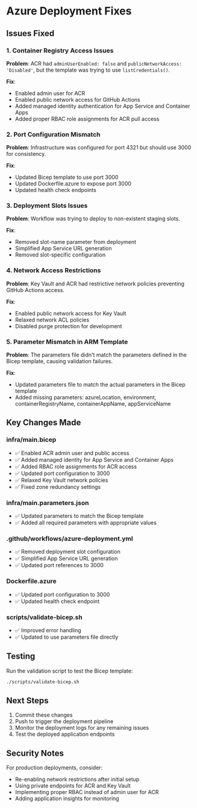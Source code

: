 # Azure Deployment Fixes

## Issues Fixed

### 1. Container Registry Access Issues

**Problem**: ACR had `adminUserEnabled: false` and `publicNetworkAccess: 'Disabled'`, but the template was trying to use
`listCredentials()`.

**Fix**:

- Enabled admin user for ACR
- Enabled public network access for GitHub Actions
- Added managed identity authentication for App Service and Container Apps
- Added proper RBAC role assignments for ACR pull access

### 2. Port Configuration Mismatch

**Problem**: Infrastructure was configured for port 4321 but should use 3000 for consistency.

**Fix**:

- Updated Bicep template to use port 3000
- Updated Dockerfile.azure to expose port 3000
- Updated health check endpoints

### 3. Deployment Slots Issues

**Problem**: Workflow was trying to deploy to non-existent staging slots.

**Fix**:

- Removed slot-name parameter from deployment
- Simplified App Service URL generation
- Removed slot-specific configuration

### 4. Network Access Restrictions

**Problem**: Key Vault and ACR had restrictive network policies preventing GitHub Actions access.

**Fix**:

- Enabled public network access for Key Vault
- Relaxed network ACL policies
- Disabled purge protection for development

### 5. Parameter Mismatch in ARM Template

**Problem**: The parameters file didn't match the parameters defined in the Bicep template, causing validation failures.

**Fix**:

- Updated parameters file to match the actual parameters in the Bicep template
- Added missing parameters: azureLocation, environment, containerRegistryName, containerAppName, appServiceName

## Key Changes Made

### infra/main.bicep

- ✅ Enabled ACR admin user and public access
- ✅ Added managed identity for App Service and Container Apps
- ✅ Added RBAC role assignments for ACR access
- ✅ Updated port configuration to 3000
- ✅ Relaxed Key Vault network policies
- ✅ Fixed zone redundancy settings

### infra/main.parameters.json

- ✅ Updated parameters to match the Bicep template
- ✅ Added all required parameters with appropriate values

### .github/workflows/azure-deployment.yml

- ✅ Removed deployment slot configuration
- ✅ Simplified App Service URL generation
- ✅ Updated port references to 3000

### Dockerfile.azure

- ✅ Updated port configuration to 3000
- ✅ Updated health check endpoint

### scripts/validate-bicep.sh

- ✅ Improved error handling
- ✅ Updated to use parameters file directly

## Testing

Run the validation script to test the Bicep template:

```bash
./scripts/validate-bicep.sh
```

## Next Steps

1. Commit these changes
2. Push to trigger the deployment pipeline
3. Monitor the deployment logs for any remaining issues
4. Test the deployed application endpoints

## Security Notes

For production deployments, consider:

- Re-enabling network restrictions after initial setup
- Using private endpoints for ACR and Key Vault
- Implementing proper RBAC instead of admin user for ACR
- Adding application insights for monitoring